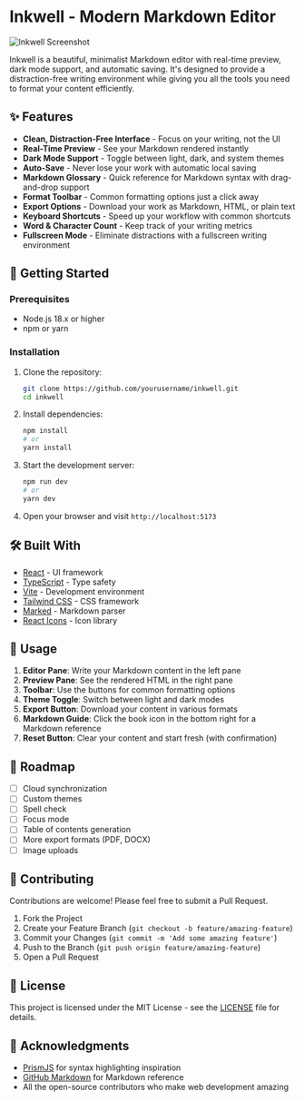 # Inkwell - Modern Markdown Editor

![Inkwell Screenshot](public/inkwell-screenshot.png)

Inkwell is a beautiful, minimalist Markdown editor with real-time preview, dark mode support, and automatic saving. It's designed to provide a distraction-free writing environment while giving you all the tools you need to format your content efficiently.

## ✨ Features

- **Clean, Distraction-Free Interface** - Focus on your writing, not the UI
- **Real-Time Preview** - See your Markdown rendered instantly
- **Dark Mode Support** - Toggle between light, dark, and system themes
- **Auto-Save** - Never lose your work with automatic local saving
- **Markdown Glossary** - Quick reference for Markdown syntax with drag-and-drop support
- **Format Toolbar** - Common formatting options just a click away
- **Export Options** - Download your work as Markdown, HTML, or plain text
- **Keyboard Shortcuts** - Speed up your workflow with common shortcuts
- **Word & Character Count** - Keep track of your writing metrics
- **Fullscreen Mode** - Eliminate distractions with a fullscreen writing environment

## 🚀 Getting Started

### Prerequisites

- Node.js 18.x or higher
- npm or yarn

### Installation

1. Clone the repository:
   ```bash
   git clone https://github.com/yourusername/inkwell.git
   cd inkwell
   ```

2. Install dependencies:
   ```bash
   npm install
   # or
   yarn install
   ```

3. Start the development server:
   ```bash
   npm run dev
   # or
   yarn dev
   ```

4. Open your browser and visit `http://localhost:5173`

## 🛠️ Built With

- [React](https://reactjs.org/) - UI framework
- [TypeScript](https://www.typescriptlang.org/) - Type safety
- [Vite](https://vitejs.dev/) - Development environment
- [Tailwind CSS](https://tailwindcss.com/) - CSS framework
- [Marked](https://github.com/markedjs/marked) - Markdown parser
- [React Icons](https://react-icons.github.io/react-icons/) - Icon library

## 📝 Usage

1. **Editor Pane**: Write your Markdown content in the left pane
2. **Preview Pane**: See the rendered HTML in the right pane
3. **Toolbar**: Use the buttons for common formatting options
4. **Theme Toggle**: Switch between light and dark modes
5. **Export Button**: Download your content in various formats
6. **Markdown Guide**: Click the book icon in the bottom right for a Markdown reference
7. **Reset Button**: Clear your content and start fresh (with confirmation)

## 🔄 Roadmap

- [ ] Cloud synchronization
- [ ] Custom themes
- [ ] Spell check
- [ ] Focus mode
- [ ] Table of contents generation
- [ ] More export formats (PDF, DOCX)
- [ ] Image uploads

## 🤝 Contributing

Contributions are welcome! Please feel free to submit a Pull Request.

1. Fork the Project
2. Create your Feature Branch (`git checkout -b feature/amazing-feature`)
3. Commit your Changes (`git commit -m 'Add some amazing feature'`)
4. Push to the Branch (`git push origin feature/amazing-feature`)
5. Open a Pull Request

## 📄 License

This project is licensed under the MIT License - see the [LICENSE](LICENSE) file for details.

## 🙏 Acknowledgments

- [PrismJS](https://prismjs.com/) for syntax highlighting inspiration
- [GitHub Markdown](https://docs.github.com/en/get-started/writing-on-github/getting-started-with-writing-and-formatting-on-github/basic-writing-and-formatting-syntax) for Markdown reference
- All the open-source contributors who make web development amazing
